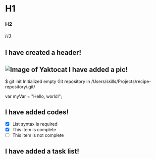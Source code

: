 # H1
### H2
###### H3
I have created a header!
---------------------------------

![Image of Yaktocat](https://octodex.github.com/images/yaktocat.png)
I have added a pic!
---------------------------------

$ git init
Initialized empty Git repository in /Users/skills/Projects/recipe-repository/.git/

var myVar = "Hello, world!";

I have added codes!
----------------------------------

- [x] List syntax is required
- [x] This item is complete
- [ ] This item is not complete

I have added a task list!
----------------------------------
